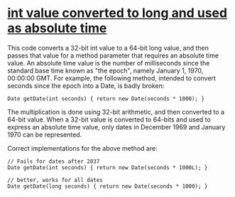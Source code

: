 # [int value converted to long and used as absolute time](https://spotbugs.readthedocs.io/en/latest/bugDescriptions.html#ICAST_INT_2_LONG_AS_INSTANT)

This code converts a 32-bit int value to a 64-bit long value, and then
passes that value for a method parameter that requires an absolute time value.
An absolute time value is the number
of milliseconds since the standard base time known as "the epoch", namely January 1, 1970, 00:00:00 GMT.
For example, the following method, intended to convert seconds since the epoch into a Date, is badly
broken:

    Date getDate(int seconds) { return new Date(seconds * 1000); }

The multiplication is done using 32-bit arithmetic, and then converted to a 64-bit value.
When a 32-bit value is converted to 64-bits and used to express an absolute time
value, only dates in December 1969 and January 1970 can be represented.

Correct implementations for the above method are:

    // Fails for dates after 2037
    Date getDate(int seconds) { return new Date(seconds * 1000L); }

    // better, works for all dates
    Date getDate(long seconds) { return new Date(seconds * 1000); }